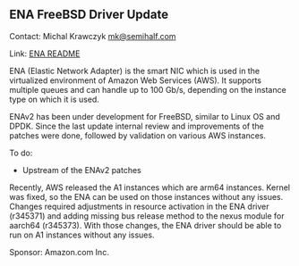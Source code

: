 ## ENA FreeBSD Driver Update ##

Contact: Michal Krawczyk <mk@semihalf.com>

Link:	 [ENA README](https://github.com/amzn/amzn-drivers/blob/master/kernel/fbsd/ena/README)

ENA (Elastic Network Adapter) is the smart NIC which is used in the virtualized
environment of Amazon Web Services (AWS). It supports multiple queues and can
handle up to 100 Gb/s, depending on the instance type on which it is used.

ENAv2 has been under development for FreeBSD, similar to Linux OS and DPDK.
Since the last update internal review and improvements of the patches were
done, followed by validation on various AWS instances.

To do:

* Upstream of the ENAv2 patches

Recently, AWS released the A1 instances which are arm64 instances. Kernel was
fixed, so the ENA can be used on those instances without any issues. Changes
required adjustments in resource activation in the ENA driver (r345371) and
adding missing bus release method to the nexus module for aarch64 (r345373).
With those changes, the ENA driver should be able to run on A1 instances without
any issues.

Sponsor: Amazon.com Inc.

